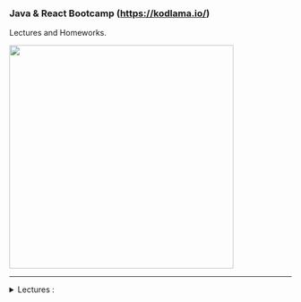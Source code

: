 ### Java & React Bootcamp (https://kodlama.io/)
Lectures and Homeworks.

<img width=400 src="https://process.fs.teachablecdn.com/ADNupMnWyR7kCWRvm76Laz/resize=width:705/https://www.filepicker.io/api/file/qi4s19xSKCmtaaRUqUFI">

* * *

<details>
<summary>Lectures : </summary>
1. Item A
2. Item B
3. Item C
</details>

